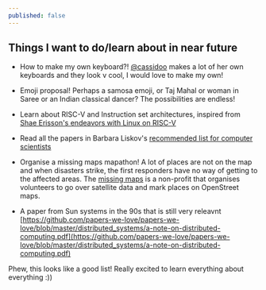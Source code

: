 ```yaml
---
published: false
---
```

## Things I want to do/learn about in near future

- How to make my own keyboard?! [@cassidoo](https://twitter.com/cassidoo) makes a lot of her own keyboards and they look v cool, I would love to make my own! 

- Emoji proposal! Perhaps a samosa emoji, or Taj Mahal or woman in Saree or an Indian classical dancer? The possibilities are endless!

- Learn about RISC-V and Instruction set architectures, inspired from [Shae Erisson's endeavors with Linux on RISC-V](https://shapr.github.io/posts/2019-06-08-riscv-linux.html)

- Read all the papers in Barbara Liskov's [recommended list for computer scientists](http://jpirker.com/hlf16-liskovs-reading-list-for-computer-scientists/)

- Organise a missing maps mapathon! A lot of places are not on the map and when disasters strike, the first responders have no way of getting to the affected areas. The [missing maps](https://www.missingmaps.org/) is a non-profit that organises volunteers to go over satellite data and mark places on OpenStreet maps.


- A paper from Sun systems in the 90s that is still very releavnt [https://github.com/papers-we-love/papers-we-love/blob/master/distributed_systems/a-note-on-distributed-computing.pdf](https://github.com/papers-we-love/papers-we-love/blob/master/distributed_systems/a-note-on-distributed-computing.pdf)


Phew, this looks like a good list! Really excited to learn everything about everything :))